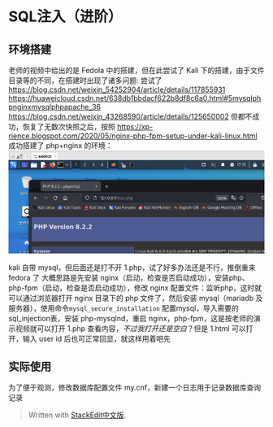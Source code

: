 
# SQL注入（进阶）

## 环境搭建

老师的视频中给出的是 Fedola 中的搭建，但在此尝试了 Kali 下的搭建，由于文件目录等的不同，在搭建时出现了诸多问题:
尝试了
https://blog.csdn.net/weixin_54252904/article/details/117855931
https://huaweicloud.csdn.net/638db1bbdacf622b8df8c6a0.html#5mysqlphpnginxmysqlphpapache_36
https://blog.csdn.net/weixin_43268590/article/details/125650002
但都不成功，恢复了无数次快照之后，按照
https://xp-rience.blogspot.com/2020/05/nginx-php-fpm-setup-under-kali-linux.html
成功搭建了 php+nginx 的环境：
![输入图片说明](/imgs/2023-05-01/ybY35dzlQrrS24fa.png)

kali 自带 mysql，但后面还是打不开 1.php，试了好多办法还是不行，推倒重来 fedora 了
大概思路是先安装 nginx（启动，检查是否启动成功），安装php、php-fpm（启动，检查是否启动成功），修改 nginx 配置文件：监听php，这时就可以通过浏览器打开 nginx 目录下的 php 文件了，然后安装 mysql（mariadb 及服务器），使用命令`mysql_secure_installation` 配置mysql，导入需要的sql_injection表，安装 php-mysqlnd，重启 nginx，php-fpm，这是按老师的演示视频就可以打开 1.php 查看内容，*不过我打开还是空白*？但是 1.html 可以打开，输入 user id 后也可正常回显，就这样用着吧先

## 实际使用

为了便于观测，修改数据库配置文件 my.cnf，新建一个日志用于记录数据库查询记录
> Written with [StackEdit中文版](https://stackedit.cn/).
<!--stackedit_data:
eyJoaXN0b3J5IjpbLTY3NDY1NDk1OCwxNTg5MDQ4NTg5LC0xOD
U4ODYyOTU3LC0xNTY2MzU0MTcwLDI3MTk5MDYzNCwyMzk3NDcy
MjYsLTIwNjg3ODg1MTIsMTY0ODU1NjYxMCwtMTgwMjM3ODA2MC
wtMTkxNTQyNjk1LC01OTg5MDIxNSwtMzU5MTk1Nzk3LDIzMjA4
MTczLDE3MzI2NzYxODhdfQ==
-->